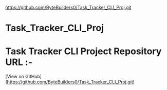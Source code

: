 https://github.com/ByteBuilders0/Task_Tracker_CLI_Proj.git

# Task_Tracker_CLI_Proj

# Task Tracker CLI Project Repository URL :- 
[View on GitHub] (https://github.com/ByteBuilders0/Task_Tracker_CLI_Proj.git)